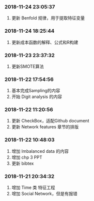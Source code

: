 
<!-- README.md is generated from README.Rmd. Please edit that file -->

### 2018-11-24 23:05:37

1.  更新 Benfold 规律，用于提取特征变量

### 2018-11-24 18:25:44

1.  更新成本函数的解释、公式和R构建

### 2018-11-23 23:37:32

1.  更新SMOTE算法

### 2018-11-22 17:54:56

1.  基本完成Sampling的内容
2.  开始 Digit analysis 的内容

### 2018-11-22 11:20:56

1.  更新 CheckBox，适配Github document
2.  更新 Network features 章节的排版

### 2018-11-22 10:48:03

1.  增加 Imbalanced data 的内容
2.  增加 chp 3 PPT
3.  更新 bibtex

### 2018-11-21 20:34:32

1.  增加 Time 类 特征工程
2.  增加 Social Network，但是有报错
